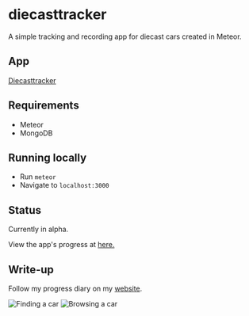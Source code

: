 # diecasttracker
A simple tracking and recording app for diecast cars created in Meteor. 

## App
[Diecasttracker](http://diecasttracker.herokuapp.com)

## Requirements
- Meteor
- MongoDB

## Running locally
- Run `meteor`
- Navigate to `localhost:3000`

## Status
Currently in alpha. 

View the app's progress at [here.](http://diecasttracker.herokuapp.com)

## Write-up
Follow my progress diary on my [website](http://christanfergus.com/diary-of-a-meteor-app-projects/).

![Finding a car](http://res.cloudinary.com/fergd/image/upload/quick-merc-find-gif.gif) ![Browsing a car](http://res.cloudinary.com/fergd/image/upload/quick-car-gif.gif)